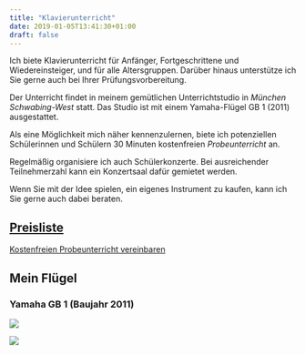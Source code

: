 ```yaml
---
title: "Klavierunterricht"
date: 2019-01-05T13:41:30+01:00
draft: false
---
```


Ich biete Klavierunterricht für Anfänger, Fortgeschrittene und
Wiedereinsteiger, und für alle Altersgruppen. Darüber hinaus unterstütze ich Sie
gerne auch bei Ihrer Prüfungsvorbereitung.

Der Unterricht findet in meinem gemütlichen Unterrichtstudio in
_München Schwabing-West_ statt. Das Studio ist mit einem Yamaha-Flügel GB 1 (2011)
ausgestattet.

Als eine Möglichkeit mich näher kennenzulernen, biete ich potenziellen
Schülerinnen und Schülern 30 Minuten kostenfreien _Probeunterricht_ an.

Regelmäßig organisiere ich auch Schülerkonzerte. Bei ausreichender
Teilnehmerzahl kann ein Konzertsaal dafür gemietet werden.

Wenn Sie mit der Idee spielen, ein eigenes Instrument zu kaufen, kann ich Sie
gerne auch dabei beraten.

## [Preisliste](/pdf/mukai-preisliste-2015.pdf)

[Kostenfreien Probeunterricht vereinbaren](mailto:rie@mukai.de)

## Mein Flügel

### Yamaha GB 1 (Baujahr 2011)

![](/images/klavierunterricht-2.jpg)

![](/images/klavierunterricht-1.jpg)

